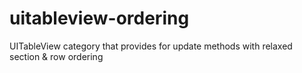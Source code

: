 uitableview-ordering
====================

UITableView category that provides for update methods with relaxed section &amp; row ordering
